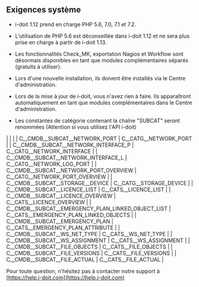 Exigences système
-------------------

*   i-doit 1.12 prend en charge PHP 5.6, 7.0, 7.1 et 7.2.
    
*   L'utilisation de PHP 5.6 est déconseillée dans i-doit 1.12 et ne sera plus prise en charge à partir de i-doit 1.13.
    

<Notes>

*   Les fonctionnalités Check\_MK, exportation Nagios et Workflow sont désormais disponibles en tant que modules complémentaires séparés (gratuits à utiliser).
    

*   Lors d'une nouvelle installation, ils doivent être installés via le Centre d'administration.
    
*   Lors de la mise à jour de i-doit, vous n'avez rien à faire. Ils apparaîtront automatiquement en tant que modules complémentaires dans le Centre d'administration.
    

*   Les constantes de catégorie contenant la chaîne "SUBCAT" seront renommées (Attention si vous utilisez l'API i-doit)  
      
    

|     |     |
| C\_\_CMDB\_\_SUBCAT\_\_NETWORK\_PORT | C\_\_CATG\_\_NETWORK\_PORT |
| C\_\_CMDB\_\_SUBCAT\_\_NETWORK\_INTERFACE\_P | C\_\_CATG\_\_NETWORK\_INTERFACE |
| C\_\_CMDB\_\_SUBCAT\_\_NETWORK\_INTERFACE\_L | C\_\_CATG\_\_NETWORK\_LOG\_PORT |
| C\_\_CMDB\_\_SUBCAT\_\_NETWORK\_PORT\_OVERVIEW | C\_\_CATG\_\_NETWORK\_PORT\_OVERVIEW |
| C\_\_CMDB\_\_SUBCAT\_\_STORAGE\_\_DEVICE | C\_\_CATG\_\_STORAGE\_DEVICE |
| C\_\_CMDB\_\_SUBCAT\_\_LICENCE\_LIST | C\_\_CATS\_\_LICENCE\_LIST |
| C\_\_CMDB\_\_SUBCAT\_\_LICENCE\_OVERVIEW | C\_\_CATS\_\_LICENCE\_OVERVIEW |
| C\_\_CMDB\_\_SUBCAT\_\_EMERGENCY\_PLAN\_LINKED\_OBJECT\_LIST | C\_\_CATS\_\_EMERGENCY\_PLAN\_LINKED\_OBJECTS |
| C\_\_CMDB\_\_SUBCAT\_\_EMERGENCY\_PLAN | C\_\_CATS\_\_EMERGENCY\_PLAN\_ATTRIBUTE |
| C\_\_CMDB\_\_SUBCAT\_\_WS\_NET\_TYPE | C\_\_CATS\_\_WS\_NET\_TYPE |
| C\_\_CMDB\_\_SUBCAT\_\_WS\_ASSIGNMENT | C\_\_CATS\_\_WS\_ASSIGNMENT |
| C\_\_CMDB\_\_SUBCAT\_\_FILE\_OBJECTS | C\_\_CATS\_\_FILE\_OBJECTS |
| C\_\_CMDB\_\_SUBCAT\_\_FILE\_VERSIONS | C\_\_CATS\_\_FILE\_VERSIONS |
| C\_\_CMDB\_\_SUBCAT\_\_FILE\_ACTUAL | C\_\_CATS\_\_FILE\_ACTUAL |

Pour toute question, n'hésitez pas à contacter notre support à [https://help.i-doit.com](https://help.i-doit.com)

